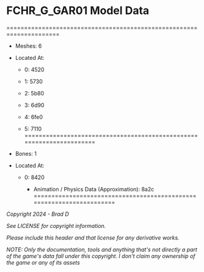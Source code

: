 # FCHR_G_GAR01 Model Data
=====================================================================

* Meshes: 6

* Located At:

  * 0: 4520

  * 1: 5730

  * 2: 5b80

  * 3: 6d90

  * 4: 6fe0

  * 5: 7110
=====================================================================

* Bones: 1

* Located At:

  * 0: 8420

    * Animation / Physics Data (Approximation): 8a2c
=====================================================================

*Copyright 2024 - Brad D*

*See LICENSE for copyright information.*

*Please include this header and that license for any derivative works.*

*NOTE: Only the documentation, tools and anything that's not directly a part of the game's data fall under this copyright. I don't claim any ownership of the game or any of its assets*
